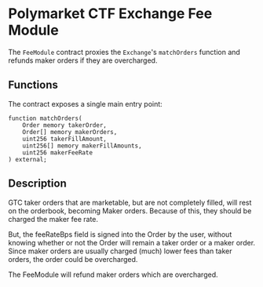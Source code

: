 # Polymarket CTF Exchange Fee Module

The `FeeModule` contract proxies the `Exchange`'s `matchOrders` function and refunds maker orders if they are overcharged.

## Functions

The contract exposes a single main entry point:

```[solidity]
function matchOrders(
    Order memory takerOrder,
    Order[] memory makerOrders,
    uint256 takerFillAmount,
    uint256[] memory makerFillAmounts,
    uint256 makerFeeRate
) external;
```

## Description

GTC taker orders that are marketable, but are not completely filled, will rest on the orderbook, becoming Maker orders. Because of this, they should be charged the maker fee rate.

But, the feeRateBps field is signed into the Order by the user, without knowing whether or not the Order will remain a taker order or a maker order. Since maker orders are usually charged (much) lower fees than taker orders, the order could be overcharged.

The FeeModule will refund maker orders which are overcharged.
